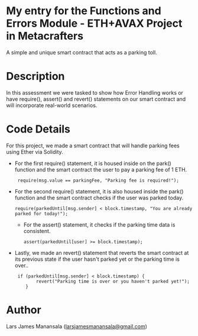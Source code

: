 # My entry for the Functions and Errors Module - ETH+AVAX Project in Metacrafters
A simple and unique smart contract that acts as a parking toll.

# Description
In this assessment we were tasked to show how Error Handling works or have require(), assert() and revert() statements on our smart contract and will incorporate real-world scenarios.

# Code Details
For this project, we made a smart contract that will handle parking fees using Ether via Solidity.

- For the first require() statement, it is housed inside on the park() function and the smart contract the user to pay a parking fee of 1 ETH.
    ```
     require(msg.value == parkingFee, "Parking fee is required!");
    ```
- For the second require() statement, it is also housed inside the park() function and the smart contract checks if the user was parked today.
    ```
    require(parkedUntil[msg.sender] < block.timestamp, "You are already parked for today!");
    ```
  - For the assert() statement, it checks if the parking time data is consistent.
     ```
    assert(parkedUntil[user] >= block.timestamp);
    ```
- Lastly, we made an revert() statement that reverts the smart contract at its previous state if the user hasn't parked yet or the parking time is over..
    ```
     if (parkedUntil[msg.sender] < block.timestamp) {
            revert("Parking time is over or you haven't parked yet!");
        }
    ```
# Author
Lars James Manansala (larsjamesmanansala@gmail.com)
